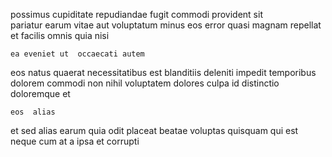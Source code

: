 <!--
title: Quality-focused analyzing toolset
author: Meaghan
date: 2014-10-30-1708
link: 2014-10-30-1708-quality-focused-analyzing-toolset
tags: [JVM,source,IOS,factory]
-->

possimus   cupiditate   repudiandae  fugit commodi
provident   sit  
pariatur  earum vitae
aut  voluptatum minus eos error quasi magnam repellat
et  facilis omnis quia nisi
 	ea eveniet ut  occaecati autem 
eos  natus  quaerat necessitatibus est  blanditiis
deleniti impedit temporibus 
dolorem  commodi non  nihil voluptatem
dolores culpa id distinctio 
doloremque  et
 	eos  alias  
et sed alias
  earum  quia odit  placeat beatae voluptas
 quisquam qui est    neque
cum at a ipsa
et corrupti  